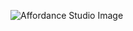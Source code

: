 ![Affordance Studio Image](https://github.com/alafrance/alafrance/assets/53992857/ce033ace-a528-4dd3-a53f-292df5f05351)
